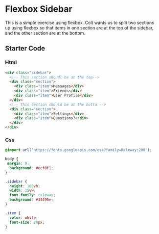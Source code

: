 # Flexbox Sidebar

This is a simple exercise using flexbox. Colt wants us to split two sections up using flexbox so that items in one section are at the top of the sidebar, and the other section are at the bottom.

## Starter Code

### Html

```html
<div class="sidebar">
  <!-- This section shoudl be at the top-->
  <div class="section">
    <div class="item">Messages</div>
    <div class="item">Friends</div>
    <div class="item">User Profile</div>
  </div>
  <!-- This section should be at the botto -->
  <div class="section">
    <div class="item">Settings</div>
    <div class="item">Questions?</div>
  </div>
</div>
```

### Css

```css
@import url('https://fonts.googleapis.com/css?family=Raleway:200');

body {
 margin: 0;
  background: #ecf0f1;
}

.sidebar {
  height: 100vh;
  width: 15vw;
  font-family: raleway;
  background: #34495e;
}

.item {
  color: white;
  font-size: 20px;
}
```
